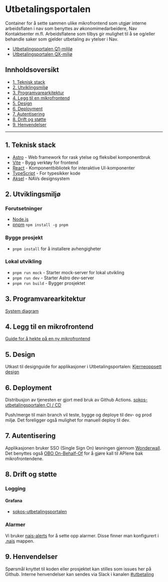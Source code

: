 # Utbetalingsportalen

Container for å sette sammen ulike mikrofrontend som utgjør interne arbeidsflaten i nav som benyttes av økonomimedarbeidere, Nav Kontaktsenter m.fl.
Arbeidsflatene som tilbys gir mulighet til å se og/eller behandle saker som gjelder utbetaling av ytelser i Nav.

- [Utbetalingsportalen Q1-miljlø](https://utbetalingsportalen.intern.dev.nav.no)
- [Utbetalingsportalen QX-miljø](https://utbetalingsportalen-qx.intern.dev.nav.no)

## Innholdsoversikt

- [1. Teknisk stack](#1-teknisk-stack)
- [2. Utviklingsmiljø](#2-utviklingsmiljø)
- [3. Programvarearkitektur](#3-programvarearkitektur)
- [4. Legg til en mikrofrontend](#4-legg-til-en-mikrofrontend)
- [5. Design](#5-design)
- [6. Deployment](#6-deployment)
- [7. Autentisering](#7-autentisering)
- [8. Drift og støtte](#8-drift-og-støtte)
- [9. Henvendelser](#9-henvendelser)

---

## 1. Teknisk stack

- [Astro](https://astro.build/) - Web framework for rask ytelse og fleksibel komponentbruk
- [Vite](https://vite.dev/) - Bygg verktøy for frontend
- [React](https://react.dev/) - Komponentbibliotek for interaktive UI-komponenter
- [TypeScript](https://www.typescriptlang.org/) - For typesikker kode
- [Aksel](https://aksel.nav.no/) - NAVs designsystem

## 2. Utviklingsmiljø

### Forutsetninger

- [Node.js](https://nodejs.org/en)
- [pnpm](https://pnpm.io/) `npm install -g pnpm`

### Bygge prosjekt

- `pnpm install` for å installere avhengigheter

### Lokal utvikling

- `pnpm run mock` - Starter mock-server for lokal utvikling
- `pnpm run dev` - Starter Astro dev-server
- `pnpm run build` - Bygger prosjektet

## 3. Programvarearkitektur

[System diagram](dokumentasjon/system-diagram.md)

## 4. Legg til en mikrofrontend

[Guide for å hekte på en ny mikrofrontend](dokumentasjon/mikrofrontend.md)

## 5. Design

Utkast til designguide for applikasjoner i Utbetalingsportalen:
[Kjerneoppsett design](https://navno-my.sharepoint.com/:o:/g/personal/julie_utgard_nav_no/EtV6P-sYimZNsACTYqZmSbsBLeSlsvc6PP2svso_H09dZA?e=KSY5SO)

## 6. Deployment

Distribusjon av tjenesten er gjort med bruk av Github Actions.
[sokos-utbetalingsportalen CI / CD](https://github.com/navikt/sokos-utbetalingsportalen/actions)

Push/merge til main branch vil teste, bygge og deploye til dev- og prod miljø.
Det foreligger også mulighet for manuell deploy til dev.

## 7. Autentisering

Applikasjonen bruker SSO (Single Sign On) løsningen gjennom [Wonderwall](https://docs.nais.io/addons/wonderwall/?h=wonder).
Det benyttes også [OBO On-Behalf-Of](https://docs.nais.io/security/auth/azure-ad/usage/?h=behal#oauth-20-on-behalf-of-grant) for å gjøre kall til APIene bak mikrofrontendene.

## 8. Drift og støtte

### Logging

#### Grafana

- [sokos-utbetalingsportalen](https://grafana.nav.cloud.nais.io/d/6uYofme4z/sokos-utbetalingsportalen?orgId=1)

### Alarmer

Vi bruker [nais-alerts](https://doc.nais.io/observability/alerts) for å sette opp alarmer. Disse finner man konfigurert i [.nais](.nais) mappen.

## 9. Henvendelser

Spørsmål knyttet til koden eller prosjektet kan stilles som issues her på Github.
Interne henvendelser kan sendes via Slack i kanalen [#utbetaling](https://nav-it.slack.com/archives/CKZADNFBP)
